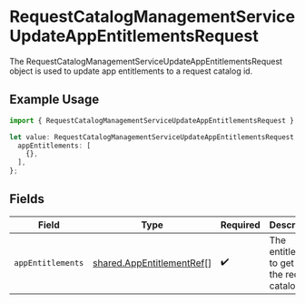 # RequestCatalogManagementServiceUpdateAppEntitlementsRequest

The RequestCatalogManagementServiceUpdateAppEntitlementsRequest object is used to update app entitlements to a request catalog id.

## Example Usage

```typescript
import { RequestCatalogManagementServiceUpdateAppEntitlementsRequest } from "conductorone-sdk-typescript/sdk/models/shared";

let value: RequestCatalogManagementServiceUpdateAppEntitlementsRequest = {
  appEntitlements: [
    {},
  ],
};
```

## Fields

| Field                                                                         | Type                                                                          | Required                                                                      | Description                                                                   |
| ----------------------------------------------------------------------------- | ----------------------------------------------------------------------------- | ----------------------------------------------------------------------------- | ----------------------------------------------------------------------------- |
| `appEntitlements`                                                             | [shared.AppEntitlementRef](../../../sdk/models/shared/appentitlementref.md)[] | :heavy_check_mark:                                                            | The entitlement to get from the request catalog.                              |